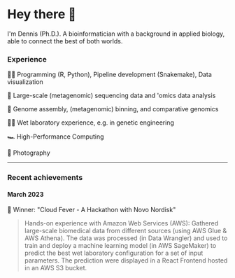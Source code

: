 # Hey there 👋

I'm Dennis (Ph.D.). A bioinformatician with a background in applied biology, able to connect the best of both worlds.

### Experience

👨‍💻 Programming (R, Python), Pipeline development (Snakemake), Data visualization

🧬 Large-scale (metagenomic) sequencing data and 'omics data analysis

🦠 Genome assembly, (metagenomic) binning, and comparative genomics

👨‍🔬 Wet laboratory experience, e.g. in genetic engineering

🏎️ High-Performance Computing

📸 Photography

---
### Recent achievements
#### March 2023
🥇 Winner: "Cloud Fever - A Hackathon with Novo Nordisk"
> Hands-on experience with Amazon Web Services (AWS): Gathered large-scale biomedical data from different sources (using AWS Glue & AWS Athena). The data was processed (in Data Wrangler) and used to train and deploy a machine learning model (in AWS SageMaker) to predict the best wet laboratory configuration for a set of input parameters. The prediction were displayed in a React Frontend hosted in an AWS S3 bucket.